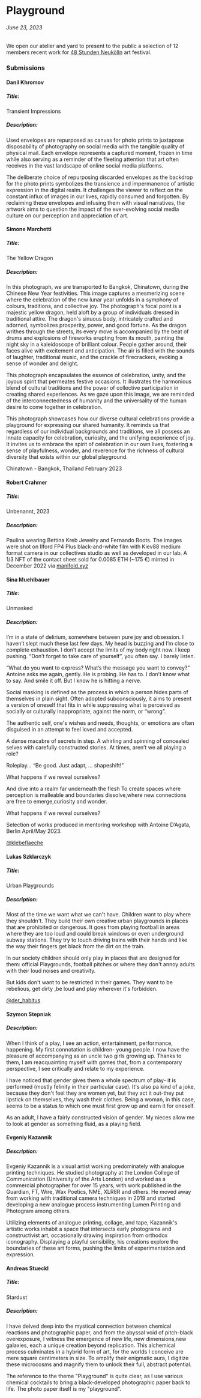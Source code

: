 # Playground
###### June 23, 2023

We open our atelier and yard to present to the public a selection of 12 members recent work for [48 Stunden Neukölln](https://48-stunden-neukoelln.de/de/festival) art festival.

### Submissions

#### Danil Khromov
##### Title:
Transient Impressions
##### Description:
Used envelopes are repurposed as canvas for photo prints to juxtapose disposability of photography on social media with the tangible quality of physical mail. Each envelope represents a captured moment, frozen in time while also serving as a reminder of the fleeting attention that art often receives in the vast landscape of online social media platforms.

The deliberate choice of repurposing discarded envelopes as the backdrop for the photo prints symbolizes the transience and impermanence of artistic expression in the digital realm. It challenges the viewer to reflect on the constant influx of images in our lives, rapidly consumed and forgotten. By reclaiming these envelopes and infusing them with visual narratives, the artwork aims to question the impact of the ever-evolving social media culture on our perception and appreciation of art.


#### Simone Marchetti
##### Title:
The Yellow Dragon
##### Description:
In this photograph, we are transported to Bangkok, Chinatown, during the Chinese New Year festivities. This image captures a mesmerizing scene where the celebration of the new lunar year unfolds in a symphony of colours, traditions, and collective joy.
The photograph's focal point is a majestic yellow dragon, held aloft by a group of individuals dressed in traditional attire. The dragon's sinuous body, intricately crafted and adorned, symbolizes prosperity, power, and good fortune. As the dragon writhes through the streets, its every move is accompanied by the beat of drums and explosions of fireworks erupting from its mouth, painting the night sky in a kaleidoscope of brilliant colour.
People gather around, their faces alive with excitement and anticipation. The air is filled with the sounds of laughter, traditional music, and the crackle of firecrackers, evoking a sense of wonder and delight.

This photograph encapsulates the essence of celebration, unity, and the joyous spirit that permeates festive occasions. It illustrates the harmonious blend of cultural traditions and the power of collective participation in creating shared experiences. As we gaze upon this image, we are reminded of the interconnectedness of humanity and the universality of the human desire to come together in celebration.

This photograph showcases how our diverse cultural celebrations provide a playground for expressing our shared humanity. It reminds us that regardless of our individual backgrounds and traditions, we all possess an innate capacity for celebration, curiosity, and the unifying experience of joy. It invites us to embrace the spirit of celebration in our own lives, fostering a sense of playfulness, wonder, and reverence for the richness of cultural diversity that exists within our global playground.

Chinatown - Bangkok, Thailand
February 2023

#### Robert Crahmer
##### Title:
Unbenannt, 2023
##### Description:
Paulina wearing Bettina Kreb Jewelry and Fernando Boots. The images were shot on Ilford FP4 Plus black-and-white film with Kiev88 medium format camera in our collectives studio as well as developed in our lab. A 1/3 NFT of the contact sheet sold for 0.0085 ETH (~175 €) minted in December 2022 via [manifold.xyz](manifold.xyz)

#### Sina Muehlbauer
##### Title:
Unmasked
##### Description:
I’m in a state of delirium, somewhere between pure joy and obsession. I haven’t slept much these last few days. My head is buzzing and I’m close to complete exhaustion. I don’t accept the limits of my body right now. I keep pushing. “Don’t forget to take care of yourself”, you often say. I barely listen.

“What do you want to express? What’s the message you want to convey?”
Antoine asks me again, gently. He is probing. He has to.
I don’t know what to say. And smile it off.
But I know he is hitting a nerve.

Social masking is defined as the process in which a person hides parts of themselves in plain sight. Often adopted subconsciously, it aims to present a version of oneself that fits in while suppressing what is perceived as socially or culturally inappropriate, against the norm, or “wrong”.

The authentic self, one's wishes and needs, thoughts, or emotions are often disguised in an attempt to feel loved and accepted.

A danse macabre of secrets in step.
A whirling and spinning of concealed selves with carefully constructed stories.
At times, aren’t we all playing a role?

Roleplay…
“Be good. Just adapt, … shapeshift!”

What happens if we reveal ourselves?

And dive into a realm
far underneath the flesh
To create spaces where perception is malleable and boundaries dissolve,where new connections are free to emerge,curiosity and wonder.

What happens if we reveal ourselves?

Selection of works produced in mentoring workshop with Antoine D’Agata, Berlin April/May 2023.

[@klebeflaeche](https://www.instagram.com/klebeflaeche/)

#### Lukas Szklarczyk
##### Title:
Urban Playgrounds
##### Description:
Most of the time we want what we can't have. Children want to play where they shouldn't. They build their own creative urban playgrounds in places that are prohibited or dangerous. It goes from playing football in areas where they are too loud and could break windows or even underground subway stations. They try to touch driving trains with their hands and like the way their fingers get black from the dirt on the train.

In our society children should only play in places that are designed for them: official Playgrounds, football pitches or where they don't annoy adults with their loud noises and creativity.

But kids don't want to be restricted in their games. They want to be rebelious, get dirty ,be loud and play wherever it's forbidden.

[@der_habitus](https://www.instagram.com/der_habitus/)

#### Szymon Stepniak
##### Description:
When I think of a play, I see an action, entertainment, performance, happening. My first connotation is children- young people. I now have the pleasure of accompanying as an uncle two girls growing up. Thanks to them, I am reacquainting myself with games that, from a contemporary perspective, I see critically and relate to my experience.

I have noticed that gender gives them a whole spectrum of play- it is performed (mostly felinity in their particular case). It's also pa kind of a joke, because they don't feel they are women yet, but they act it out-they put lipstick on themselves, they wash their clothes. Being a woman, in this case, seems to be a status to which one must first grow up and earn it for oneself.

As an adult, I have a fairly constructed vision of gender. My nieces allow me to look at gender as something fluid, as a playing field.

#### Evgeniy Kazannik
##### Description:
Evgeniy Kazannik is a visual artist working predominately with analogue printing techniques. He studied photography at the London College of Communication (University of the Arts London) and worked as a commercial photographer for over 15 years, with work published in the Guardian, FT, Wire, Wax Poetics, NME, XLR8R and others. He moved away from working with traditional camera techniques in 2019 and started developing a new analogue process instrumenting Lumen Printing and Photogram among others.

Utilizing elements of analogue printing, collage, and tape, Kazannik's artistic works inhabit a space that intersects early photograms and constructivist art, occasionally drawing inspiration from orthodox iconography. Displaying a playful sensibility, his creations explore the boundaries of these art forms, pushing the limits of experimentation and expression.

#### Andreas Stueckl
##### Title:
Stardust
##### Description:
I have delved deep into the mystical connection between chemical reactions and photographic paper, and from the abyssal void of pitch-black overexposure, I witness the emergence of new life, new dimensions,new galaxies, each a unique creation beyond replication. This alchemical process culminates in a hybrid form of art, for the worlds I conceive are mere square centimeters in size. To amplify their enigmatic aura, I digitize these microcosms and magnify them to unlock their full, abstract potential.

The reference to the theme "Playground" is quite clear, as I use various chemical cocktails to bring a black-developed photographic paper back to life. The photo paper itself is my "playground“.
